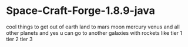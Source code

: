 # Space-Craft-Forge-1.8.9-java
cool things to get out of earth land to mars moon mercury venus and all other planets and yes u can go to another galaxies with rockets like tier 1 tier 2 tier 3
